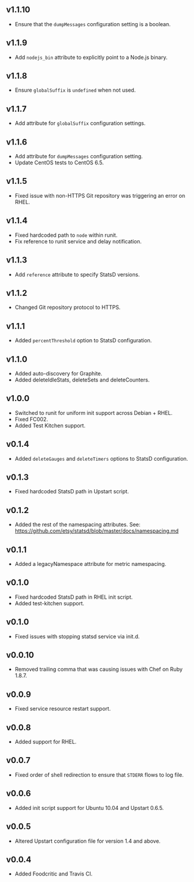 ## v1.1.10

* Ensure that the `dumpMessages` configuration setting is a boolean.

## v1.1.9

* Add `nodejs_bin` attribute to explicitly point to a Node.js binary.

## v1.1.8

* Ensure `globalSuffix` is `undefined` when not used.

## v1.1.7

* Add attribute for `globalSuffix` configuration settings.

## v1.1.6

* Add attribute for `dumpMessages` configuration setting.
* Update CentOS tests to CentOS 6.5.

## v1.1.5

* Fixed issue with non-HTTPS Git repository was triggering an error on RHEL.

## v1.1.4

* Fixed hardcoded path to `node` within runit.
* Fix reference to runit service and delay notification.

## v1.1.3

* Add `reference` attribute to specify StatsD versions.

## v1.1.2

* Changed Git repository protocol to HTTPS.

## v1.1.1

* Added `percentThreshold` option to StatsD configuration.

## v1.1.0

* Added auto-discovery for Graphite.
* Added deleteIdleStats, deleteSets and deleteCounters.

## v1.0.0

* Switched to runit for uniform init support across Debian + RHEL.
* Fixed FC002.
* Added Test Kitchen support.

## v0.1.4

* Added `deleteGauges` and `deleteTimers` options to StatsD configuration.

## v0.1.3

* Fixed hardcoded StatsD path in Upstart script.

## v0.1.2

* Added the rest of the namespacing attributes. See: https://github.com/etsy/statsd/blob/master/docs/namespacing.md

## v0.1.1

* Added a legacyNamespace attribute for metric namespacing.

## v0.1.0

* Fixed hardcoded StatsD path in RHEL init script.
* Added test-kitchen support.

## v0.1.0

* Fixed issues with stopping statsd service via init.d.

## v0.0.10

* Removed trailing comma that was causing issues with Chef on Ruby 1.8.7.

## v0.0.9

* Fixed service resource restart support.

## v0.0.8

* Added support for RHEL.

## v0.0.7

* Fixed order of shell redirection to ensure that `STDERR` flows to log file.

## v0.0.6

* Added init script support for Ubuntu 10.04 and Upstart 0.6.5.

## v0.0.5

* Altered Upstart configuration file for version 1.4 and above.

## v0.0.4

* Added Foodcritic and Travis CI.
